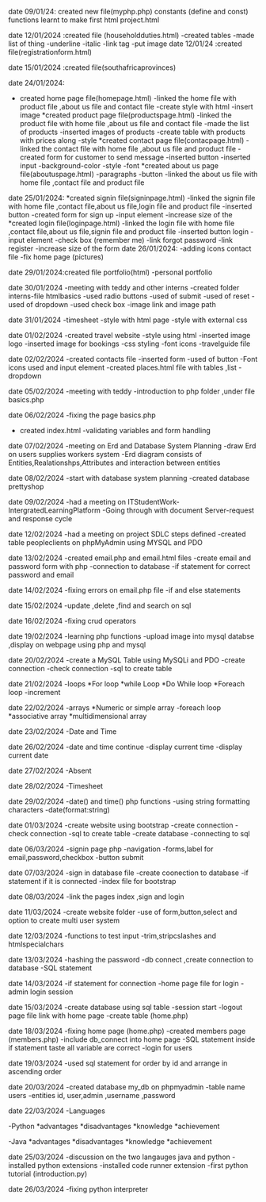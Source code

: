 date 09/01/24: created new file(myphp.php)
constants (define and const)
functions
learnt to make first html project.html

date 12/01/2024 :created file (householdduties.html)
-created tables
-made list of thing
-underline
-italic
-link tag
-put image
date 12/01/24 :created file(registrationform.html)

date 15/01/2024 :created file(southafricaprovinces)

date 24/01/2024:
* created home page file(homepage.html)
   -linked the  home file with product file ,about us file and contact file 
   -create style with html
   -insert image
*created product page file(productspage.html)
   -linked the product file with home file ,about us file and contact file
   -made the list of products
   -inserted images of products
   -create table with products with prices along
   -style
*created contact page file(contacpage.html)
   -linked the contact file with home file ,about us file and product file
   -created form for customer to send message
   -inserted button
   -inserted input
   -background-color
   -style
   -font
*created about us page file(aboutuspage.html)
-paragraphs
-button
-linked the about us file with home file ,contact file and product file

date 25/01/2024:
*created signin file(signinpage.html)
  -linked the signin file with home file ,contact file,about us file,login file and product file
  -inserted button
  -created form for sign up
  -input element
  -increase size of the
*created login file(loginpage.html)
  -linked the login file with home file ,contact file,about us file,signin file and product file
  -inserted button login
  -input element
  -check box (remember me)
  -link forgot password
  -link register
  -increase size of the form
date 26/01/2024:
-adding icons contact file
-fix home page (pictures)

date 29/01/2024:created file portfolio(html)
-personal portfolio

date 30/01/2024
-meeting with teddy and other interns
-created folder interns-file htmlbasics 
-used radio buttons
-used of submit
-used of reset
-used of dropdown
-used check box
-image link and image path

date 31/01/2024
-timesheet
-style with html page
-style with external css

date 01/02/2024
-created travel website
-style using html
-inserted image logo
-inserted image for bookings
-css styling
-font icons
-travelguide file

date 02/02/2024
-created contacts file
-inserted form
-used of button
-Font icons used and input element
-created places.html file with tables ,list
-dropdown

date 05/02/2024
-meeting with teddy
-introduction to php folder ,under file basics.php

date 06/02/2024
-fixing the page basics.php
- created index.html
-validating variables and form handling

date 07/02/2024
-meeting on Erd and Database System Planning
-draw Erd on users supplies workers system
-Erd diagram consists of Entities,Realationshps,Attributes and interaction between entities

date 08/02/2024
-start with database system planning
-created database prettyshop 

date 09/02/2024
-had a meeting on ITStudentWork-IntergratedLearningPlatform
-Going through with document Server-request and response cycle

date 12/02/2024
-had a meeting on project SDLC steps defined
-created table peopleclients on phpMyAdmin using MYSQL and PDO

date 13/02/2024
-created email.php and email.html files
-create email and password form with php
-connection to database
-if statement for correct password and email

date 14/02/2024
-fixing errors on email.php file
-if and else statements

date 15/02/2024
-update ,delete ,find and search on sql

date 16/02/2024
-fixing crud operators 

date 19/02/2024
-learning php functions
-upload image into mysql databse ,display on webpage using php and mysql 

date 20/02/2024
-create a MySQL Table using MySQLi and PDO
-create connection
-check connection 
-sql to create table

date 21/02/2024
-loops
*For loop
*while Loop
*Do While loop
*Foreach loop 
-increment

date 22/02/2024
-arrays
*Numeric or simple array
-foreach loop
*associative array
*multidimensional array

date 23/02/2024
-Date and Time

date 26/02/2024
-date and time continue
-display current time
-display current date

date 27/02/2024
-Absent

date 28/02/2024
-Timesheet

date 29/02/2024
-date() and time() php functions
-using string formatting characters
-date(format:string)

date 01/03/2024
-create website using bootstrap
-create connection
-check connection
-sql to create table
-create database
-connecting to sql

date 06/03/2024
-signin page php
-navigation
-forms,label for email,password,checkbox
-button submit 

date 07/03/2024
-sign in database file
-create coonection to database
-if statement if it is connected
-index file for bootstrap

date 08/03/2024
-link the pages index ,sign and login

date 11/03/2024
-create website folder
-use of form,button,select and option to create multi user system

date 12/03/2024
-functions to test input
-trim,stripcslashes and htmlspecialchars

date 13/03/2024
-hashing the password
-db connect ,create connection to database
-SQL statement

date 14/03/2024
-if statement for connection
-home page file for login
-admin login session

date 15/03/2024
-create database using  sql table
-session start
-logout page file link with home page
-create table (home.php)

date 18/03/2024
-fixing home page (home.php)
-created members page (members.php)
-include db_connect into home page
-SQL statement inside if statement taste all variable are correct
-login for users

date 19/03/2024
-used sql statement for order by id and arrange in ascending order

date 20/03/2024
-created database my_db on phpmyadmin
-table name users
-entities id, user,admin ,username ,password

date 22/03/2024
-Languages

-Python
*advantages
*disadvantages
*knowledge
*achievement

-Java
*advantages
*disadvantages
*knowledge
*achievement

date 25/03/2024
-discussion on the two langauges java and python
-installed python extensions
-installed code runner extension
-first python tutorial (introduction.py)

date 26/03/2024
-fixing python interpreter












